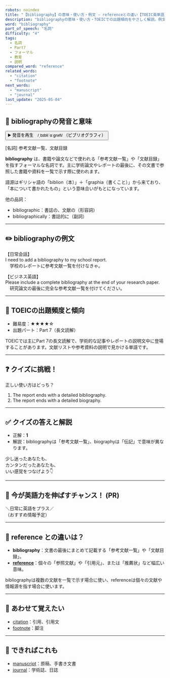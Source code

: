 ```yaml
---
robots: noindex
title: "【bibliography】の意味・使い方・例文 ― referenceとの違い【TOEIC英単語】"
description: "bibliographyの意味・使い方・TOEICでの出題傾向をやさしく解説。例文・クイズ付きでreferenceとの違いもわかりやすく学べます。"
word: "bibliography"
part_of_speech: "名詞"
difficulty: "4"
tags:
  - 名詞
  - Part7
  - フォーマル
  - 教育
  - 説明
compared_word: "reference"
related_words:
  - "citation"
  - "footnote"
next_words:
  - "manuscript"
  - "journal"
last_update: "2025-05-04"
---
```


## 🔰 bibliographyの発音と意味

<button class="play-audio" onclick="playTTS('bibliography')">
  <span class="play-audio-main">
    ▶️ 発音を再生　/ˌbɪbliˈɑːɡrəfi/
  </span>
  <span class="play-audio-sub">
    （ビブリオグラフィ）
  </span>
</button>

[名詞] 参考文献一覧、文献目録

**bibliography** は、書籍や論文などで使われる「参考文献一覧」や「文献目録」を指すフォーマルな名詞です。主に学術論文やレポートの最後に、その文書で参照した書籍や資料を一覧で示す際に使われます。

語源はギリシャ語の「biblion（本）」＋「graphia（書くこと）」から来ており、「本について書かれたもの」という意味合いがもとになっています。

他の品詞：  
- bibliographic：書誌の、文献の（形容詞）
- bibliographically：書誌的に（副詞）

---

## ✏️ bibliographyの例文

【日常会話】  
I need to add a bibliography to my school report.  
　学校のレポートに参考文献一覧を付けなきゃ。

【ビジネス英語】  
Please include a complete bibliography at the end of your research paper.  
　研究論文の最後に完全な参考文献一覧を付けてください。

---

## 🎯 TOEICの出題頻度と傾向

- 難易度：★★★★☆
- 出題パート：Part 7（長文読解）

TOEICでは主にPart 7の長文読解で、学術的な記事やレポートの説明文中に登場することがあります。文献リストや参考資料の説明で見かける単語です。

---

## ❓ クイズに挑戦！

正しい使い方はどっち？

1. The report ends with a detailed bibliography.  
2. The report ends with a detailed biography.

---

## ✅ クイズの答えと解説

- 正解：**1**
- 解説：bibliographyは「参考文献一覧」、biographyは「伝記」で意味が異なります。

少し迷ったあなたも、  
カンタンだったあなたも、  
いい感覚をつなげよう👇️

---

## 🚀 今が英語力を伸ばすチャンス！ (PR)

<div class="info-center">
＼日常に英語をプラス／<br>  
（おすすめ情報予定）
</div>

---

## 🤔  reference との違いは？

- **bibliography**：文書の最後にまとめて記載する「参考文献一覧」や「文献目録」。
- **[reference](/reference)**：個々の「参照文献」や「引用元」、または「推薦状」など幅広い意味。

bibliographyは複数の文献を一覧で示す場合に使い、referenceは個々の文献や情報源を指す場合に使います。

---

## 🧩 あわせて覚えたい

- [citation](/citation)：引用、引用文
- [footnote](/footnote)：脚注

---

## 📖 できればこれも

- [manuscript](/manuscript)：原稿、手書き文書
- [journal](/journal)：学術誌、日誌

<!-- cvid: aid21_bid23 -->
